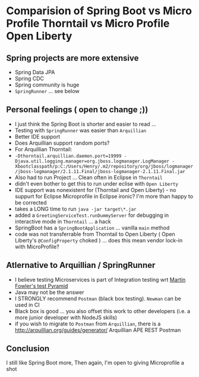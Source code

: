 # Comparision of Spring Boot vs Micro Profile Thorntail vs Micro Profile Open Liberty
## Spring projects are more extensive
- Spring Data JPA 
- Spring CDC 
- Spring community is huge
- `SpringRunner` ... see below

## Personal feelings ( open to change ;))
- I just think the Spring Boot is shorter and easier to read ... 
- Testing with `SpringRunner` was easier than `Arquillian`
- Better IDE support
- Does Arquillian support random ports?
- For Arquillian Thorntail:
- `-Dthorntail.arquillian.daemon.port=19999 -Djava.util.logging.manager=org.jboss.logmanager.LogManager -Xbootclasspath/p:C:/Users/Henry/.m2/repository/org/jboss/logmanager/jboss-logmanager/2.1.11.Final/jboss-logmanager-2.1.11.Final.jar`
- Also had to run Project ... Clean often in Eclipse in `Thorntail`
- didn't even bother to get this to run under eclise with `Open Liberty`
- IDE support was nonexistent for (Thorntail and Open Liberty) - no suppurt for Eclipse Microprofile in Eclipse ironic?  I'm more than happy to be corrected
- takes a LONG time to run `java -jar target\*.jar`
- added a `GreetingServiceTest.runDummyServer` for debugging in interactive mode in `Thorntail` ... a hack
- SpringBoot has a `SpringBootApplication` ... vanilla `main` method
- code was not transferrable from Thorntail to Open Liberty ( Open Liberty's `@ConfigProperty` choked ) ... does this mean vendor lock-in with MicroProfile?

## Atlernative to Arquillian / SpringRunner
- I believe testing Microservices is part of Integration testing wrt [Martin Fowler's test Pyramid](https://martinfowler.com/articles/practical-test-pyramid.html)
- Java may not be the answer
- I STRONGLY recommend `Postman` (black box testing).  `Newman` can be used in CI
- Black box is good ... you also offset this work to other developers (i.e. a more junior developer with NodeJS skills)
- if you wish to migrate to `Postman` from `Arquillian`, there is a http://arquillian.org/guides/generator/  Arquillian APE REST Postman

 
## Conclusion
I still like Spring Boot more,
Then again, I'm open to giving Microprofile a shot
